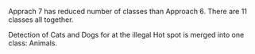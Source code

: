 
Apprach 7 has reduced number of classes than Approach 6.
There are 11 classes all together.

Detection of Cats and Dogs for at the illegal Hot spot is merged into one class: Animals.
